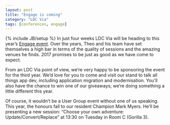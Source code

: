 ```yaml
---
layout: post
title: "Engage is coming"
category: "LDC Via"
tags: [conferences, engage]
---
```

{% include JB/setup %}
In just four weeks LDC Via will be heading to this year’s [Engage event](https://engage.ug). Over the years, Theo and his team have set themselves a high bar in terms of the quality of sessions and the amazing venues he finds. 2017 promises to be just as good as we have come to expect.

From an LDC Via point of view, we’re very happy to be sponsoring the event for the third year. We’d love for you to come and visit our stand to talk all things app dev, including application migration and modernisation. You’ll also have the chance to win one of our giveaways; we’re doing something a little different this year.

Of course, it wouldn’t be a User Group event without one of us speaking. This year, the honours fall to our resident Champion Mark Myers. He’ll be presenting a new session: “Choose your own adventure: Update/Convert/Replace” at 13:30 on Tuesday in Room C (Gorilla 3).
